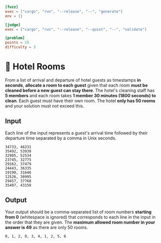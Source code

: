 ```toml
[fuzz]
exec = ["cargo", "run", "--release", "--", "generate"]
env = {}

[judge]
exec = ["cargo", "run", "--release", "--quiet", "--", "validate"]

[problem]
points = 25
difficulty = 3
```
# 🏨 Hotel Rooms
From a list of arrival and departure of hotel guests as timestamps **in seconds**, **allocate a room to each guest** given that each room **must be cleaned before a new guest can stay there**. The hotel's cleaning staff has **5 members** and each room takes **1 member 30 minutes (1800 seconds) to clean**. Each guest must have their own room. The hotel **only has 50 rooms** and your solution must not exceed this.

## Input
Each line of the input represents a guest's arrival time followed by their departure time separated by a comma in Unix seconds.

```
34733, 46231
35492, 53938
32985, 52534
23745, 32775
29162, 37479
24443, 36335
19190, 31646
12526, 30995
29457, 37768
35407, 43158
```

## Output
Your output should be a comma-separated list of room numbers **starting from 0** (whitespace is ignored) that corresponds to each line in the input in the order that they are given. The **maximum allowed room number in your answer is 49** as there are only 50 rooms.
```
0, 1, 2, 0, 3, 4, 1, 2, 5, 6
```
